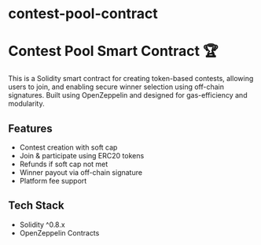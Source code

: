 # contest-pool-contract


# Contest Pool Smart Contract 🏆

This is a Solidity smart contract for creating token-based contests, allowing users to join, and enabling secure winner selection using off-chain signatures. Built using OpenZeppelin and designed for gas-efficiency and modularity.

## Features

- Contest creation with soft cap
- Join & participate using ERC20 tokens
- Refunds if soft cap not met
- Winner payout via off-chain signature
- Platform fee support

## Tech Stack

- Solidity ^0.8.x
- OpenZeppelin Contracts

